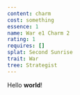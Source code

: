 ```yaml
---
content: charm
cost: something
essence: 1
name: War e1 Charm 2
rating: 1
requires: []
splat: Second Sunrise
trait: War
tree: Strategist
---
```


Hello **world**!
